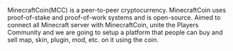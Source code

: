 MinecraftCoin(MCC) is a peer-to-peer cryptocurrency. MinecraftCoin uses proof-of-stake and proof-of-work systems and is open-source. Aimed to connect all Minecraft server with MinecraftCoin, unite the Players Community and we are going to setup a platform that people can buy and sell map, skin, plugin, mod, etc. on it using the coin.
